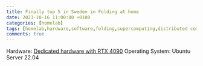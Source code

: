 ```yaml
---
title: Finally top 5 in Sweden in Folding at home
date: 2023-10-16 11:00:00 +0100
categories: [homelab]
tags: [homelab,hardware,software,folding,supercomputing,distributed computing]     # TAG names should always be lowercase
comments: true
---
```


Hardware: [Dedicated hardware with RTX 4090](https://hostkey.com/gpu-dedicated-servers/dedicated)
Operating System: Ubuntu Server 22.04
